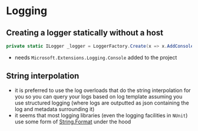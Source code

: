 # Logging

## Creating a logger statically without a host
```cs
private static ILogger _logger = LoggerFactory.Create(x => x.AddConsole()).CreateLogger<YourClassName>();
```
- needs `Microsoft.Extensions.Logging.Console` added to the project

## String interpolation
- it is preferred to use the log overloads that do the string interpolation for you so you can query your logs based on log template assuming you use structured logging (where logs are outputted as json containing the log and metadata surrounding it)
- it seems that most logging libraries (even the logging facilities in `NUnit`) use some form of [String.Format](https://docs.microsoft.com/en-us/dotnet/api/system.string.format?view=net-5.0) under the hood
